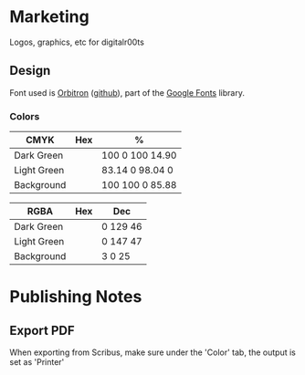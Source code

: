 # Marketing
Logos, graphics, etc
for digitalr00ts

## Design

Font used is [Orbitron](https://www.theleagueofmoveabletype.com/orbitron) ([github](https://github.com/theleagueof/orbitron)), part of the [Google Fonts](https://www.google.com/fonts/specimen/Orbitron) library.

### Colors

| CMYK | Hex | % |
| ------ | ---- | --- |
| Dark Green |  | 100 0 100 14.90 |
| Light Green |  | 83.14 0 98.04 0 |
| Background |  | 100 100 0 85.88 |

| RGBA | Hex | Dec |
| ------ | ---- | --- |
| Dark Green |  | 0 129 46 |
| Light Green |  | 0 147 47 |
| Background |  | 3 0 25 |

# Publishing Notes

## Export PDF

When exporting from Scribus, make sure under the 'Color' tab, the output is set as 'Printer'
